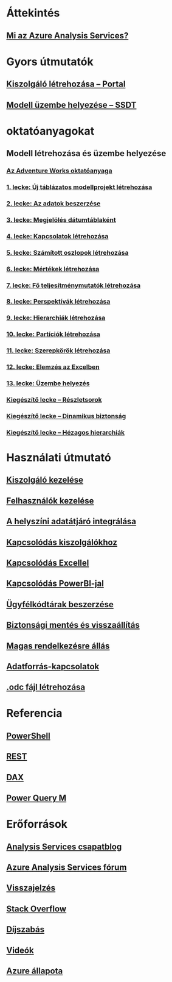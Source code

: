 # Áttekintés
## [Mi az Azure Analysis Services?](analysis-services-overview.md)

# Gyors útmutatók
## [Kiszolgáló létrehozása – Portal](analysis-services-create-server.md)
## [Modell üzembe helyezése – SSDT](analysis-services-deploy.md)


# oktatóanyagokat
## Modell létrehozása és üzembe helyezése
### [Az Adventure Works oktatóanyaga](tutorials/aas-adventure-works-tutorial.md)
### [1. lecke: Új táblázatos modellprojekt létrehozása](tutorials/aas-lesson-1-create-a-new-tabular-model-project.md)
### [2. lecke: Az adatok beszerzése](tutorials/aas-lesson-2-get-data.md)
### [3. lecke: Megjelölés dátumtáblaként](tutorials/aas-lesson-3-mark-as-date-table.md) 
### [4. lecke: Kapcsolatok létrehozása](tutorials/aas-lesson-4-create-relationships.md) 
### [5. lecke: Számított oszlopok létrehozása](tutorials/aas-lesson-5-create-calculated-columns.md)
### [6. lecke: Mértékek létrehozása](tutorials/aas-lesson-6-create-measures.md)  
### [7. lecke: Fő teljesítménymutatók létrehozása](tutorials/aas-lesson-7-create-key-performance-indicators.md)  
### [8. lecke: Perspektívák létrehozása](tutorials/aas-lesson-8-create-perspectives.md) 
### [9. lecke: Hierarchiák létrehozása](tutorials/aas-lesson-9-create-hierarchies.md)  
### [10. lecke: Partíciók létrehozása](tutorials/aas-lesson-10-create-partitions.md) 
### [11. lecke: Szerepkörök létrehozása](tutorials/aas-lesson-11-create-roles.md)
### [12. lecke: Elemzés az Excelben](tutorials/aas-lesson-12-analyze-in-excel.md)
### [13. lecke: Üzembe helyezés](tutorials/aas-lesson-13-deploy.md)
### [Kiegészítő lecke – Részletsorok](tutorials/aas-supplemental-lesson-detail-rows.md)
### [Kiegészítő lecke – Dinamikus biztonság](tutorials/aas-supplemental-lesson-dynamic-security.md)
### [Kiegészítő lecke – Hézagos hierarchiák](tutorials/aas-supplemental-lesson-ragged-hierarchies.md)

# Használati útmutató 
## [Kiszolgáló kezelése](analysis-services-manage.md)
## [Felhasználók kezelése](analysis-services-manage-users.md)
## [A helyszíni adatátjáró integrálása](analysis-services-gateway.md)
## [Kapcsolódás kiszolgálókhoz](analysis-services-connect.md)
## [Kapcsolódás Excellel](analysis-services-connect-excel.md)
## [Kapcsolódás PowerBI-jal](analysis-services-connect-pbi.md)
## [Ügyfélkódtárak beszerzése](analysis-services-data-providers.md)
## [Biztonsági mentés és visszaállítás](analysis-services-backup.md)
## [Magas rendelkezésre állás](analysis-services-bcdr.md)
## [Adatforrás-kapcsolatok](analysis-services-datasource.md)
## [.odc fájl létrehozása](analysis-services-odc.md)

# Referencia
## [PowerShell](analysis-services-powershell.md)
## [REST](/rest/api/analysisservices)
## [DAX](https://msdn.microsoft.com/library/gg413422.aspx)
## [Power Query M](https://msdn.microsoft.com/library/mt211003.aspx)

# Erőforrások
## [Analysis Services csapatblog](https://blogs.msdn.microsoft.com/analysisservices/)
## [Azure Analysis Services fórum](https://social.msdn.microsoft.com/Forums/en-US/home?forum=AzureAnalysisServices)
## [Visszajelzés](https://feedback.azure.com/forums/556165-azure-analysis-services)
## [Stack Overflow](http://stackoverflow.com/questions/tagged/azure-analysis-services)
## [Díjszabás](https://azure.microsoft.com/pricing/details/analysis-services/)
## [Videók](https://azure.microsoft.com/resources/videos/index/?services=analysis-services&sort=newest)
## [Azure állapota](https://azure.microsoft.com/status/)

